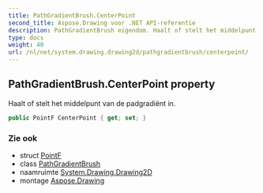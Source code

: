 ```yaml
---
title: PathGradientBrush.CenterPoint
second_title: Aspose.Drawing voor .NET API-referentie
description: PathGradientBrush eigendom. Haalt of stelt het middelpunt van de padgradiënt in.
type: docs
weight: 40
url: /nl/net/system.drawing.drawing2d/pathgradientbrush/centerpoint/
---
```

## PathGradientBrush.CenterPoint property

Haalt of stelt het middelpunt van de padgradiënt in.

```csharp
public PointF CenterPoint { get; set; }
```

### Zie ook

* struct [PointF](../../../system.drawing/pointf/)
* class [PathGradientBrush](../)
* naamruimte [System.Drawing.Drawing2D](../../pathgradientbrush/)
* montage [Aspose.Drawing](../../../)


